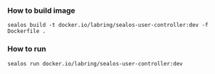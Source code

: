 ### How to build image

```shell
sealos build -t docker.io/labring/sealos-user-controller:dev -f Dockerfile .
```

### How to run

```shell
sealos run docker.io/labring/sealos-user-controller:dev
```
